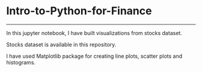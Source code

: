# Intro-to-Python-for-Finance

-----------------------------------------------------------------------------------------------------------------

In this jupyter notebook, I have built visualizations from stocks dataset.

Stocks dataset is available in this repository.

I have used Matplotlib package for creating line plots, scatter plots and histograms.
